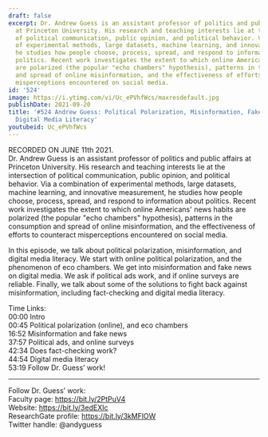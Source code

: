 ```yaml
---
draft: false
excerpt: Dr. Andrew Guess is an assistant professor of politics and public affairs
  at Princeton University. His research and teaching interests lie at the intersection
  of political communication, public opinion, and political behavior. Via a combination
  of experimental methods, large datasets, machine learning, and innovative measurement,
  he studies how people choose, process, spread, and respond to information about
  politics. Recent work investigates the extent to which online Americans' news habits
  are polarized (the popular "echo chambers" hypothesis), patterns in the consumption
  and spread of online misinformation, and the effectiveness of efforts to counteract
  misperceptions encountered on social media.
id: '524'
image: https://i.ytimg.com/vi/Uc_ePVhfWcs/maxresdefault.jpg
publishDate: 2021-09-20
title: '#524 Andrew Guess: Political Polarization, Misinformation, Fake News, and
  Digital Media Literacy'
youtubeid: Uc_ePVhfWcs
---
```

RECORDED ON JUNE 11th 2021.  
Dr. Andrew Guess is an assistant professor of politics and public affairs at Princeton University. His research and teaching interests lie at the intersection of political communication, public opinion, and political behavior. Via a combination of experimental methods, large datasets, machine learning, and innovative measurement, he studies how people choose, process, spread, and respond to information about politics. Recent work investigates the extent to which online Americans' news habits are polarized (the popular "echo chambers" hypothesis), patterns in the consumption and spread of online misinformation, and the effectiveness of efforts to counteract misperceptions encountered on social media.

In this episode, we talk about political polarization, misinformation, and digital media literacy. We start with online political polarization, and the phenomenon of eco chambers. We get into misinformation and fake news on digital media. We ask if political ads work, and if online surveys are reliable. Finally, we talk about some of the solutions to fight back against misinformation, including fact-checking and digital media literacy. 

Time Links:  
00:00  Intro  
00:45  Political polarization (online), and eco chambers  
16:52  Misinformation and fake news  
37:57  Political ads, and online surveys  
42:34  Does fact-checking work?  
44:54  Digital media literacy  
53:19  Follow Dr. Guess’ work!

---

Follow Dr. Guess’ work:  
Faculty page: https://bit.ly/2PtPuV4  
Website: https://bit.ly/3edEXIc  
ResearchGate profile: https://bit.ly/3kMFlOW  
Twitter handle: @andyguess
